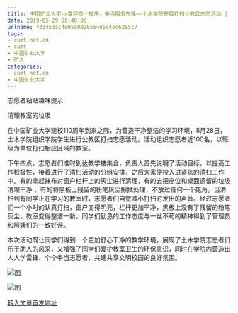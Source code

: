 ```yaml
---
title: 中国矿业大学->喜迎百十校庆，争当服务先锋——土木学院开展打扫公教区志愿活动 | cumt.net.cn
date: 2019-05-29 08:40:06
urlname: fd3453ac4e95a002655465c4ec6285c7
tags: 
- cumt.net.cn
- cumt
- 中国矿业大学
- 矿大
categories:
- cumt.net.cn
- 中国矿业大学
---
```



志愿者粘贴趣味提示

清理教室的垃圾

在中国矿业大学建校110周年到来之际，为营造干净整洁的学习环境，5月28日，土木学院组织学院学生进行公教区打扫志愿活动。活动组织志愿者近100名，以班级为单位打扫相应区域的教室。

下午四点，志愿者们准时到达教学楼集合，负责人首先说明了活动目标，以提高工作积极性，接着进行了清扫活动的分组安排，之后大家便投入进紧张的清扫工作中。有的拿起抹布对窗户栏杆上的灰尘进行清理，有的去把座位和桌面遗留的垃圾清理干净 ，有的将黑板上残留的粉笔灰尘擦拭处理，不放过任何一个死角。当清扫到有同学正在学习的教室时，志愿者们自觉减小打扫时发出的声音。经过志愿者们一个小时的认真打扫，窗户变得明亮，栏杆更加干净，黑板上没有了残留的粉笔灰尘，教室变得整洁一新。同学们勤恳的工作态度与一丝不苟的精神得到了管理员和阿姨们的一致好评。

本次活动既让同学们得到一个更加舒心干净的教学环境，展现了土木学院志愿者们乐于助人的风采，又增强了同学们爱护教室卫生的环保意识，同时在学院内营造出人人学雷锋、个个争当志愿者，共建共享文明校园的良好氛围。



![图](http://xwzx.cumt.edu.cn/_upload/article/images/72/a1/4e77d01340e89ee66e4e7a4b6c45/239a31cb-9c13-4062-825f-d62e6b4c2749.jpg)

![图](http://xwzx.cumt.edu.cn/_upload/article/images/72/a1/4e77d01340e89ee66e4e7a4b6c45/532b203a-701d-43ae-9301-96edc2650132.jpg)

[转入文章首发地址](http://xwzx.cumt.edu.cn/0b/d5/c523a527317/page.htm)